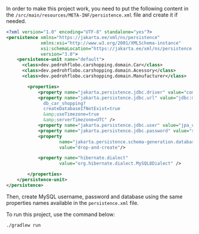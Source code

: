 In order to make this project work, you need to put the following content in the `/src/main/resources/META-INF/persistence.xml` file and create it if needed. 

``` xml
<?xml version="1.0" encoding="UTF-8" standalone="yes"?>
<persistence xmlns="https://jakarta.ee/xml/ns/persistence"
             xmlns:xsi="http://www.w3.org/2001/XMLSchema-instance"
             xsi:schemaLocation="https://jakarta.ee/xml/ns/persistence https://jakarta.ee/xml/ns/persistence/persistence_3_0.xsd"
             version="3.0">
    <persistence-unit name="default"> 
      <class>dev.pedrohflobo.carshopping.domain.Car</class>
      <class>dev.pedrohflobo.carshopping.domain.Acessory</class>
      <class>dev.pedrohflobo.carshopping.domain.Manufacturer</class>

        <properties>
            <property name="jakarta.persistence.jdbc.driver" value="com.mysql.cj.jdbc.Driver"/>
            <property name="jakarta.persistence.jdbc.url" value="jdbc:mysql://localhost:3306/
              db_car_shopping?
              createDatabaseIfNotExist=true
              &amp;useTimezone=true
              &amp;serverTimezone=UTC" />
            <property name="jakarta.persistence.jdbc.user" value="jpa_user"/>
            <property name="jakarta.persistence.jdbc.password" value="secret"/>
            <property
                    name="jakarta.persistence.schema-generation.database.action"
                    value="drop-and-create"/>

            <property name="hibernate.dialect"
                    value="org.hibernate.dialect.MySQL8Dialect" />

        </properties>
    </persistence-unit>
</persistence>
```
Then, create MySQL username, password and database using the same properties names available in the `persistence.xml` file.

To run this project, use the command below:

```bash
./gradlew run
```
